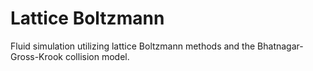 # Lattice Boltzmann #

Fluid simulation utilizing lattice Boltzmann methods and the Bhatnagar-Gross-Krook collision model.